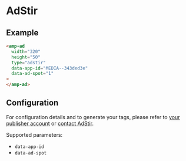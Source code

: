 # AdStir

## Example

```html
<amp-ad
  width="320"
  height="50"
  type="adstir"
  data-app-id="MEDIA--343ded3e"
  data-ad-spot="1"
>
</amp-ad>
```

## Configuration

For configuration details and to generate your tags, please refer to [your publisher account](https://ad-stir.com/login) or [contact AdStir](https://ad-stir.com/contact).

Supported parameters:

-   `data-app-id`
-   `data-ad-spot`
